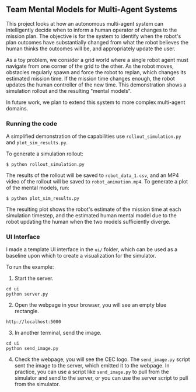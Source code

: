 ## Team Mental Models for Multi-Agent Systems

This project looks at how an autonomous multi-agent system can intelligently decide when to inform a human operator of changes to the mission plan. The objective is for the system to identify when the robot's plan outcomes have substantially changed from what the robot believes the human thinks the outcomes will be, and appropriately update the user.

As a toy problem, we consider a grid world where a single robot agent must navigate from one corner of the grid to the other. As the robot moves, obstacles regularly spawn and force the robot to replan, which changes its estimated mission time. If the mission time changes enough, the robot updates the human controller of the new time. This demonstration shows a simulation rollout and the resulting "mental models".

In future work, we plan to extend this system to more complex multi-agent domains.

### Running the code

A simplified demonstration of the capabilities use `rollout_simulation.py` and `plot_sim_results.py`.

To generate a simulation rollout:

`$ python rollout_simulation.py`

The results of the rollout will be saved to `robot_data_1.csv`, and an MP4 video of the rollout will be saved to `robot_animation.mp4`. To generate a plot of the mental models, run:

`$ python plot_sim_results.py`

The resulting plot shows the robot's estimate of the mission time at each simulation timestep, and the estimated human mental model due to the robot updating the human when the two models sufficiently diverge.

### UI Interface

I made a template UI interface in the `ui/` folder, which can be used as a baseline upon which to create a visualization for the simulator.

To run the example:

1. Start the server.

```
cd ui
python server.py
```

2. Open the webpage in your browser, you will see an empty blue rectangle.

`http://localhost:5000`

3. In another terminal, send the image.

```
cd ui
python send_image.py
```

4. Check the webpage, you will see the CEC logo. The `send_image.py` script sent the image to the server, which emitted it to the webpage. In practice, you can use a script like `send_image.py` to pull from the simulator and send to the server, or you can use the server script to pull from the simulator. 